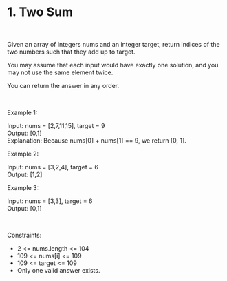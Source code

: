 # 1. Two Sum

<br>

Given an array of integers nums and an integer target, return indices of the two numbers such that they add up to target.

You may assume that each input would have exactly one solution, and you may not use the same element twice.

You can return the answer in any order.

<br>

Example 1:

Input: nums = [2,7,11,15], target = 9 <br>
Output: [0,1] <br>
Explanation: Because nums[0] + nums[1] == 9, we return [0, 1].

Example 2:

Input: nums = [3,2,4], target = 6 <br>
Output: [1,2]

Example 3:

Input: nums = [3,3], target = 6 <br>
Output: [0,1]

<br>

Constraints:

- 2 <= nums.length <= 104
- 109 <= nums[i] <= 109
- 109 <= target <= 109
- Only one valid answer exists.